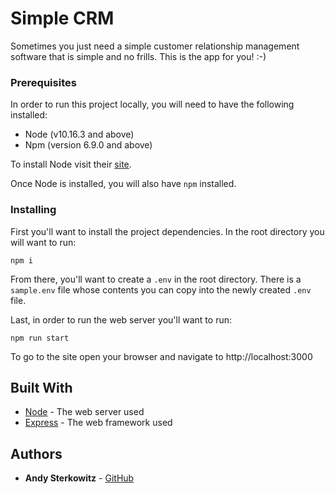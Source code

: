 # Simple CRM

Sometimes you just need a simple customer relationship management software that is simple and no frills. This is the app for you! :-)

### Prerequisites

In order to run this project locally, you will need to have the following installed:

* Node (v10.16.3 and above)
* Npm (version 6.9.0 and above)

To install Node visit their [site](https://nodejs.org/en/).

Once Node is installed, you will also have `npm` installed.

### Installing

First you'll want to install the project dependencies. In the root directory you will want to run:

```
npm i
```

From there, you'll want to create a `.env` in the root directory. There is a `sample.env` file whose contents you can copy into the newly created `.env` file.

Last, in order to run the web server you'll want to run:

```
npm run start
```

To go to the site open your browser and navigate to http://localhost:3000


## Built With

* [Node](https://nodejs.org/en/) - The web server used
* [Express](https://expressjs.com/) - The web framework used

## Authors

* **Andy Sterkowitz** - [GitHub](https://github.com/andysterks)